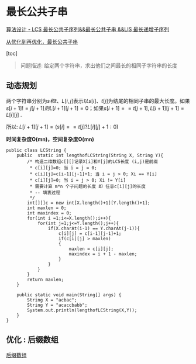 # 最长公共子串

[算法设计 - LCS 最长公共子序列&&最长公共子串 &&LIS 最长递增子序列](https://segmentfault.com/a/1190000002641054)

[从优化到再优化，最长公共子串](https://www.cnblogs.com/ider/p/longest-common-substring-problem-optimization.html)

[toc]

> 问题描述: 给定两个字符串，求出他们之间最长的相同子字符串的长度

## 动态规划

两个字符串分别为$s和t$、$L[i,j]$表示以$s[i]、t[j]$为结尾的相同子串的最大长度。如果$s[i+1] != j[j+1]则L[i+1][j+1]=0$；如果$s[i+1]==t[j+1],L[i+1][j+1] = L[i][j]$ . 

所以: $L[i+1][j+1] = (s[i]==t[j] ? L[i][j]+1 : 0)$ 

**时间复杂度O(mn)，空间复杂度O(mn)**

```
public class LCString {
    public  static int lengthofLCString(String X, String Y){
        /* 构造二维数组c[][]记录X[i]和Y[j]的LCS长度 (i,j)是前缀
         * c[i][j]=0; 当 i = j = 0;
         * c[i][j]=c[i-1][j-1]+1; 当 i = j > 0; Xi == Y[i]
         * c[i][j]=0; 当 i = j > 0; Xi != Y[i]
         * 需要计算 m*n 个子问题的长度 即 任意c[i][j]的长度
         * -- 填表过程
         */
        int[][]c = new int[X.length()+1][Y.length()+1];
        int maxlen = 0;
        int maxindex = 0;
        for(int i =1;i<=X.length();i++){
            for(int j=1;j<=Y.length();j++){
                if(X.charAt(i-1) == Y.charAt(j-1)){
                    c[i][j] = c[i-1][j-1]+1;
                    if(c[i][j] > maxlen)
                    {
                        maxlen = c[i][j];
                        maxindex = i + 1 - maxlen;
                    }
                }
            }
        }
        return maxlen;
    }

    public static void main(String[] args) {
        String X = "acbac";
        String Y = "acaccbabb";
        System.out.println(lengthofLCString(X,Y)); 
    }
}
```

## 优化 : 后缀数组

[后缀数组](https://segmentfault.com/a/1190000002646526)

 